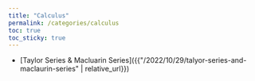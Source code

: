 ```yaml
---
title: "Calculus"
permalink: /categories/calculus
toc: true
toc_sticky: true
---
```




- [Taylor Series & Macluarin Series]({{"/2022/10/29/talyor-series-and-maclaurin-series" | relative_url}})